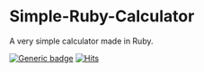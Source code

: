 # Simple-Ruby-Calculator
A very simple calculator made in Ruby.

[![Generic badge](https://img.shields.io/badge/Made%20with-Ruby-f10f02.svg)](https://www.ruby-lang.org/en/)
[![Hits](https://hits.seeyoufarm.com/api/count/incr/badge.svg?url=https%3A%2F%2Fgithub.com%2FProsperityGH%2FSimple-Ruby-Calculator&count_bg=%23FF0000&title_bg=%23555555&icon=&icon_color=%23E7E7E7&title=hits&edge_flat=false)](https://hits.seeyoufarm.com)